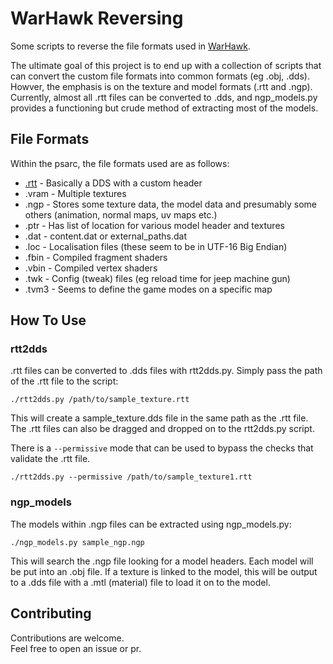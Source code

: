 # WarHawk Reversing

Some scripts to reverse the file formats used in [WarHawk](https://en.wikipedia.org/wiki/Warhawk_(2007_video_game)).

The ultimate goal of this project is to end up with a collection of scripts that can convert the custom file formats into common formats (eg .obj, .dds). Howver, the emphasis is on the texture and model formats (.rtt and .ngp). Currently, almost all .rtt files can be converted to .dds, and ngp_models.py provides a functioning but crude method of extracting most of the models.

## File Formats

Within the psarc, the file formats used are as follows:
- [.rtt](docs/RTT.md) - Basically a DDS with a custom header
- .vram - Multiple textures
- .ngp - Stores some texture data, the model data and presumably some others (animation, normal maps, uv maps etc.)
- .ptr - Has list of location for various model header and textures
- .dat - content.dat or external_paths.dat
- .loc - Localisation files (these seem to be in UTF-16 Big Endian)
- .fbin - Compiled fragment shaders
- .vbin - Compiled vertex shaders
- .twk - Config (tweak) files (eg reload time for jeep machine gun)
- .tvm3 - Seems to define the game modes on a specific map

## How To Use

### rtt2dds

.rtt files can be converted to .dds files with rtt2dds.py. Simply pass the path of the .rtt file to the script:
```
./rtt2dds.py /path/to/sample_texture.rtt
```
This will create a sample_texture.dds file in the same path as the .rtt file. The .rtt files can also be dragged and dropped on to the rtt2dds.py script.

There is a `--permissive` mode that can be used to bypass the checks that validate the .rtt file.

```
./rtt2dds.py --permissive /path/to/sample_texture1.rtt
```

### ngp_models

The models within .ngp files can be extracted using ngp_models.py:
```
./ngp_models.py sample_ngp.ngp
```
This will search the .ngp file looking for a model headers. Each model will be put into an .obj file. If a texture is linked to the model, this will be output to a .dds file with a .mtl (material) file to load it on to the model.

## Contributing

Contributions are welcome.  
Feel free to open an issue or pr.
